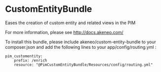 CustomEntityBundle
==================

Eases the creation of custom entity and related views in the PIM

For more information, please see http://docs.akeneo.com/

To install this bundle, please include akeneo/custom-entity-bundle to your composer.json 
and add the following lines to your app/config/routing.yml :

    pim_customentity:
        prefix: /enrich
        resource: "@PimCustomEntityBundle/Resources/config/routing.yml"
